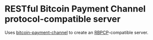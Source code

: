 # RESTful Bitcoin Payment Channel protocol-compatible server

Uses [bitcoin-payment-channel](https://github.com/runeksvendsen/bitcoin-payment-channel) to create an [RBPCP](http://paychandoc.runeks.me/)-compatible server.

